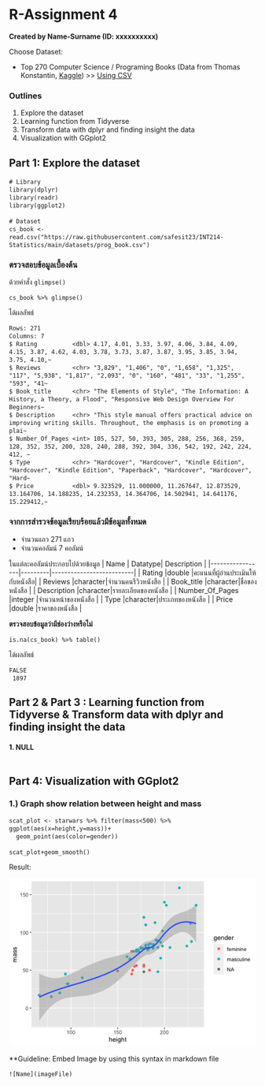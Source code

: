 # R-Assignment 4

**Created by Name-Surname (ID: xxxxxxxxxx)**

Choose Dataset:
- Top 270 Computer Science / Programing Books (Data from Thomas Konstantin, [Kaggle](https://www.kaggle.com/thomaskonstantin/top-270-rated-computer-science-programing-books)) >> [Using CSV](https://raw.githubusercontent.com/safesit23/INT214-Statistics/main/datasets/prog_book.csv)


### Outlines
1. Explore the dataset
2. Learning function from Tidyverse
3. Transform data with dplyr and finding insight the data
4. Visualization with GGplot2

## Part 1: Explore the dataset

```
# Library
library(dplyr)
library(readr)
library(ggplot2)

# Dataset
cs_book <- read.csv("https://raw.githubusercontent.com/safesit23/INT214-Statistics/main/datasets/prog_book.csv")
```

### ตรวจสอบข้อมูลเบื้องต้น
ด้วยคำสั่ง `glimpse()`
```
cs_book %>% glimpse()
```
ได้ผลลัพธ์
```
Rows: 271
Columns: 7
$ Rating          <dbl> 4.17, 4.01, 3.33, 3.97, 4.06, 3.84, 4.09, 4.15, 3.87, 4.62, 4.03, 3.78, 3.73, 3.87, 3.87, 3.95, 3.85, 3.94, 3.75, 4.10,~
$ Reviews         <chr> "3,829", "1,406", "0", "1,658", "1,325", "117", "5,938", "1,817", "2,093", "0", "160", "481", "33", "1,255", "593", "41~
$ Book_title      <chr> "The Elements of Style", "The Information: A History, a Theory, a Flood", "Responsive Web Design Overview For Beginners~
$ Description     <chr> "This style manual offers practical advice on improving writing skills. Throughout, the emphasis is on promoting a plai~
$ Number_Of_Pages <int> 105, 527, 50, 393, 305, 288, 256, 368, 259, 128, 352, 352, 200, 328, 240, 288, 392, 304, 336, 542, 192, 242, 224, 412, ~
$ Type            <chr> "Hardcover", "Hardcover", "Kindle Edition", "Hardcover", "Kindle Edition", "Paperback", "Hardcover", "Hardcover", "Hard~
$ Price           <dbl> 9.323529, 11.000000, 11.267647, 12.873529, 13.164706, 14.188235, 14.232353, 14.364706, 14.502941, 14.641176, 15.229412,~

```

### **จากการสำรวจข้อมูลเรียบร้อยแล้วมีข้อมูลทั้งหมด** 
- จำนวนแถว 271 แถว
- จำนวนคอลัมน์ 7 คอลัมน์

ในแต่ละคอลัมน์ประกอบไปด้วยข้อมูล
|      Name       | Datatype| Description              |
|-----------------|---------|--------------------------|
| Rating          |double   |คะแนนที่ผู้อ่านประเมินให้กับหนังสือ|
| Reviews         |character|จำนวนคนรีวิวหนังสือ           |
| Book_title      |character|ชื่อของหนังสือ                |
| Description     |character|รายละเอียดของหนังสือ         |
| Number_Of_Pages |integer  |จำนวนหน้าของหนังสือ         |
| Type            |character|ประเภทของหนังสือ            |
| Price           |double   |ราคาของหนังสือ              |

**ตรวจสอบข้อมูลว่ามีช่องว่างหรือไม่**
```
is.na(cs_book) %>% table()
```
ได้ผลลัพธ์
```
FALSE 
 1897 
```


## Part 2 & Part 3 : Learning function from Tidyverse & Transform data with dplyr and finding insight the data

#### 1. NULL

```
```



















## Part 4: Visualization with GGplot2
### 1.) Graph show relation between height and mass
```
scat_plot <- starwars %>% filter(mass<500) %>% ggplot(aes(x=height,y=mass))+
  geom_point(aes(color=gender))

scat_plot+geom_smooth()
```
Result:

![Graph 1](graph1.png)

**Guideline:
Embed Image by using this syntax in markdown file
````
![Name](imageFile)
````
